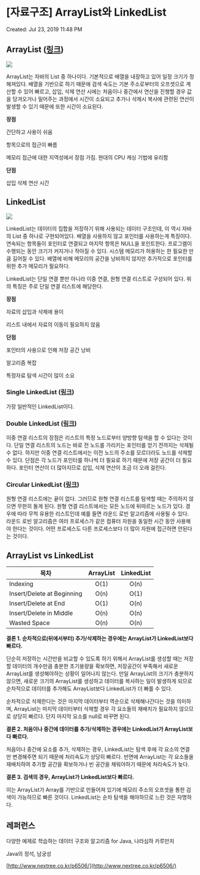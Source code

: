 # [자료구조] ArrayList와 LinkedList

Created: Jul 23, 2019 11:48 PM

## ArrayList ([링크](https://github.com/forceson/DataStructure-Study/blob/master/src/com/company/util/ArrayList.java))

![](https://beginnersbook.com/wp-content/uploads/2013/12/Adding_Element_ArrayList_diagram.png)

ArrayList는 자바의 List 중 하나이다. 기본적으로 배열을 내장하고 있어 일정 크기가 정해져있다. 배열을 기반으로 하기 때문에 검색 속도는 기본 주소로부터의 오프셋으로 계산할 수 있어 빠르고, 삽입, 삭제 연산 시에는 처음이나 중간에서 연산을 진행할 경우 값을 당겨오거나 밀어주는 과정에서 시간이 소요되고 추가나 삭제시 복사에 관련된 연산이 발생할 수 있기 때문에 또한 시간이 소요된다.

**장점**

간단하고 사용이 쉬움

항목으로의 접근이 빠름

메모리 접근에 대한 지역성에서 장점 가짐. 현대의 CPU 캐싱 기법에 유리함

**단점**

삽입 삭제 연산 시간

## LinkedList

![](https://beginnersbook.com/wp-content/uploads/2013/12/singly_linkedlist.png)

LinkedList는 데이터의 집합을 저장하기 위해 사용되는 데이터 구조인데, 이 역시 자바의 List 중 하나로 구현되어있다. 배열을 사용하지 않고 포인터를 사용하는게 특징이다. 연속되는 항목들이 포인터로 연결되고 마지막 항목은 NULL을 포인트한다. 프로그램이 수행되는 동안 크기가 커지거나 작아질 수 있다. 시스템 메모리가 허용하는 한 필요한 만큼 길어질 수 있다. 배열에 비해 메모리의 공간을 낭비하지 않지만 추가적으로 포인터를 위한 추가 메모리가 필요하다.

LinkedList는 단일 연결 뿐만 아니라 이중 연결, 원형 연결 리스트로 구성되어 있다. 위의 특징은 주로 단일 연결 리스트에 해당한다.

**장점**

자료의 삽입과 삭제에 용이

리스트 내에서 자료의 이동이 필요하지 않음

**단점**

포인터의 사용으로 인해 저장 공간 낭비

알고리즘 복잡

특정자료 탐색 시간이 많이 소요

### Single LinkedList ([링크](https://github.com/forceson/DataStructure-Study/blob/master/src/com/company/util/SingleLinkedList.java))

가장 일반적인 LinkedList이다.

### Double LinkedList ([링크](https://github.com/forceson/DataStructure-Study/blob/master/src/com/company/util/DoubleLinkedList.java))

이중 연결 리스트의 장점은 리스트의 특정 노드로부터 양방향 탐색을 할 수 있다는 것이다. 단일 연결 리스트의 노드는 바로 전 노드를 가리키는 포인터를 얻기 전까지는 삭제될 수 없다. 하지만 이중 연결 리스트에서는 이전 노드의 주소를 모르더라도 노드를 삭제할 수 있다. 단점은 각 노드가 포인터를 하나씩 더 필요로 하기 때문에 저장 공간이 더 필요하다. 포인터 연산이 더 많아지므로 삽입, 삭제 연산이 조금 더 오래 걸린다.

### Circular LinkedList ([링크](https://github.com/forceson/DataStructure-Study/blob/master/src/com/company/util/CircularLinkedList.java))

원형 연결 리스트에는 끝이 없다. 그러므로 원형 연결 리스트를 탐색할 때는 주의하지 않으면 무한히 돌게 된다. 원형 연결 리스트에서는 모든 노드에 뒤따르는 노드가 있다. 경우에 따라 무척 유용한 리스트인데 예를 들면 라운드 로빈 알고리즘에 사용될 수 있다. 라운드 로빈 알고리즘은 여러 프로세스가 같은 컴퓨터 자원을 동일한 시간 동안 사용해야 한다는 것이다. 어떤 프로세스도 다른 프로세스보다 더 많이 자원에 접근하면 안된다는 것이다.

## ArrayList vs LinkedList

목차 | ArrayList | LinkedList
-------|:------:|:-----------------:
 Indexing | O(1) | O(n)
Insert/Delete at Beginning | O(n) | O(1)
Insert/Delete at End | O(1) | O(n)
Insert/Delete in Middle | O(n) | O(n)
Wasted Space | O(n) | O(n)

**결론 1. 순차적으로(뒤에서부터) 추가/삭제하는 경우에는 ArrayList가 LinkedList보다 빠르다.**

단순히 저장하는 시간만을 비교할 수 있도록 하기 위해서 ArrayList를 생성할 때는 저장할 데이터의 개수만큼 충분한 초기용량을 확보하면, 저장공간이 부족해서 새로운 ArrayList를 생성해야하는 상황이 일어나지 않는다. 만일 ArrayList의 크기가 충분하지 않으면, 새로운 크기의 ArrayList를 생성하고 데이터를 복사하는 일이 발생하게 되므로 순차적으로 데이터를 추가해도 ArrayList보다 LinkedList가 더 빠를 수 있다.

순차적으로 삭제한다는 것은 마지막 데이터부터 역순으로 삭제해나간다는 것을 의미하며, ArrayList는 마지막 데이터부터 삭제할 경우 각 요소들의 재배치가 필요하지 않으므로 상당히 빠르다. 단지 마지막 요소를 null로 바꾸면 된다.

**결론 2. 처음이나 중간에 데이터를 추가/삭제하는 경우에는 LinkedList가 ArrayList보다 빠르다.**

처음이나 중간에 요소를 추가, 삭제하는 경우, LinkedList는 탐색 후에 각 요소의 연결만 변경해주면 되기 때문에 처리속도가 상당히 빠르다. 반면에 ArrayList는 각 요소들을 재배치하여 추가할 공간을 확보하거나 빈 공간을 채워야하기 때문에 처리속도가 늦다.

**결론 3. 검색의 경우, ArrayList가 LinkedList보다 빠르다.**

이는 ArrayList가 Array를 기반으로 만들어져 있기에 메모리 주소의 오프셋을 통한 검색이 가능하므로 빠른 것이다. LinkedList는 순차 탐색을 해야하므로 느린 것은 자명하다.

## 레퍼런스

다양한 예제로 학습하는 데이터 구조와 알고리즘 for Java, 나라심하 카루만치

Java의 정석, 남궁성

[http://www.nextree.co.kr/p6506/](http://www.nextree.co.kr/p6506/)
